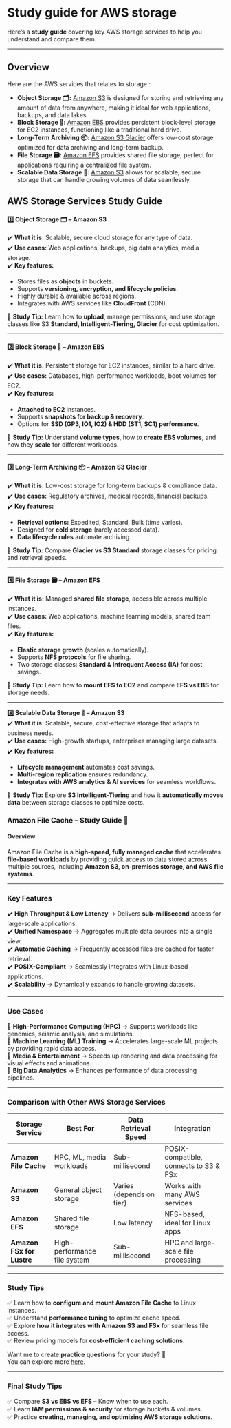 # Study guide for AWS storage

 Here’s a **study guide** covering key AWS storage services to help you understand and compare them.

---
## Overview
Here are the AWS services that relates to storage.:

- **Object Storage 🗂️:** [Amazon S3](https://aws.amazon.com/what-is/object-storage/) is designed for storing and retrieving any amount of data from anywhere, making it ideal for web applications, backups, and data lakes.
- **Block Storage 💽:** [Amazon EBS](https://docs.aws.amazon.com/ebs/latest/userguide/what-is-ebs.html) provides persistent block-level storage for EC2 instances, functioning like a traditional hard drive.
- **Long-Term Archiving 📦:** [Amazon S3 Glacier](https://aws.amazon.com/archive/) offers low-cost storage optimized for data archiving and long-term backup.
- **File Storage 🗃️:** [Amazon EFS](https://aws.amazon.com/products/storage/) provides shared file storage, perfect for applications requiring a centralized file system.
- **Scalable Data Storage 🚀:** [Amazon S3](https://aws.amazon.com/products/storage/) allows for scalable, secure storage that can handle growing volumes of data seamlessly.

## **AWS Storage Services Study Guide**  

#### **1️⃣ Object Storage 🗂️ – Amazon S3**  
✔️ **What it is:** Scalable, secure cloud storage for any type of data.  
✔️ **Use cases:** Web applications, backups, big data analytics, media storage.  
✔️ **Key features:**  
   - Stores files as **objects** in buckets.  
   - Supports **versioning, encryption, and lifecycle policies**.  
   - Highly durable & available across regions.  
   - Integrates with AWS services like **CloudFront** (CDN).  

🔎 **Study Tip:** Learn how to **upload**, manage permissions, and use storage classes like S3 **Standard, Intelligent-Tiering, Glacier** for cost optimization.  

---

#### **2️⃣ Block Storage 💽 – Amazon EBS**  
✔️ **What it is:** Persistent storage for EC2 instances, similar to a hard drive.  
✔️ **Use cases:** Databases, high-performance workloads, boot volumes for EC2.  
✔️ **Key features:**  
   - **Attached to EC2** instances.  
   - Supports **snapshots for backup & recovery**.  
   - Options for **SSD (GP3, IO1, IO2) & HDD (ST1, SC1) performance**.  

🔎 **Study Tip:** Understand **volume types**, how to **create EBS volumes**, and how they **scale** for different workloads.  

---

#### **3️⃣ Long-Term Archiving 📦 – Amazon S3 Glacier**  
✔️ **What it is:** Low-cost storage for long-term backups & compliance data.  
✔️ **Use cases:** Regulatory archives, medical records, financial backups.  
✔️ **Key features:**  
   - **Retrieval options:** Expedited, Standard, Bulk (time varies).  
   - Designed for **cold storage** (rarely accessed data).  
   - **Data lifecycle rules** automate archiving.  

🔎 **Study Tip:** Compare **Glacier vs S3 Standard** storage classes for pricing and retrieval speeds.  

---

#### **4️⃣ File Storage 🗃️ – Amazon EFS**  
✔️ **What it is:** Managed **shared file storage**, accessible across multiple instances.  
✔️ **Use cases:** Web applications, machine learning models, shared team files.  
✔️ **Key features:**  
   - **Elastic storage growth** (scales automatically).  
   - Supports **NFS protocols** for file sharing.  
   - Two storage classes: **Standard & Infrequent Access (IA)** for cost savings.  

🔎 **Study Tip:** Learn how to **mount EFS to EC2** and compare **EFS vs EBS** for storage needs.  

---

**4️⃣ Scalable Data Storage 🚀 – Amazon S3**  
✔️ **What it is:** Scalable, secure, cost-effective storage that adapts to business needs.  
✔️ **Use cases:** High-growth startups, enterprises managing large datasets.  
✔️ **Key features:**  
   - **Lifecycle management** automates cost savings.  
   - **Multi-region replication** ensures redundancy.  
   - **Integrates with AWS analytics & AI services** for seamless workflows.  

🔎 **Study Tip:** Explore **S3 Intelligent-Tiering** and how it **automatically moves data** between storage classes to optimize costs.  


### **Amazon File Cache – Study Guide** 🚀  

#### **Overview**  
Amazon File Cache is a **high-speed, fully managed cache** that accelerates **file-based workloads** by providing quick access to data stored across multiple sources, including **Amazon S3, on-premises storage, and AWS file systems**.  

---

### **Key Features**  
✔️ **High Throughput & Low Latency** → Delivers **sub-millisecond** access for large-scale applications.  
✔️ **Unified Namespace** → Aggregates multiple data sources into a single view.  
✔️ **Automatic Caching** → Frequently accessed files are cached for faster retrieval.  
✔️ **POSIX-Compliant** → Seamlessly integrates with Linux-based applications.  
✔️ **Scalability** → Dynamically expands to handle growing datasets.  

---

### **Use Cases**  
🔹 **High-Performance Computing (HPC)** → Supports workloads like genomics, seismic analysis, and simulations.  
🔹 **Machine Learning (ML) Training** → Accelerates large-scale ML projects by providing rapid data access.  
🔹 **Media & Entertainment** → Speeds up rendering and data processing for visual effects and animations.  
🔹 **Big Data Analytics** → Enhances performance of data processing pipelines.  

---

### **Comparison with Other AWS Storage Services**  

| **Storage Service**       | **Best For** | **Data Retrieval Speed** | **Integration** |
|--------------------------|-------------|-------------------------|----------------|
| **Amazon File Cache**    | HPC, ML, media workloads | Sub-millisecond | POSIX-compatible, connects to S3 & FSx |
| **Amazon S3**            | General object storage | Varies (depends on tier) | Works with many AWS services |
| **Amazon EFS**           | Shared file storage | Low latency | NFS-based, ideal for Linux apps |
| **Amazon FSx for Lustre** | High-performance file system | Sub-millisecond | HPC and large-scale file processing |

---

### **Study Tips**  
✅ Learn how to **configure and mount Amazon File Cache** to Linux instances.  
✅ Understand **performance tuning** to optimize cache speed.  
✅ Explore **how it integrates with Amazon S3 and FSx** for seamless file access.  
✅ Review pricing models for **cost-efficient caching solutions**.  

Want me to create **practice questions** for your study? 🚀  
You can explore more [here](https://aws.amazon.com/filecache/).


---

### **Final Study Tips**  
✅ Compare **S3 vs EBS vs EFS** – Know when to use each.  
✅ Learn **IAM permissions & security** for storage buckets & volumes.  
✅ Practice **creating, managing, and optimizing AWS storage solutions**.


